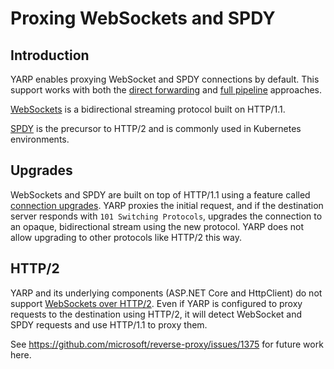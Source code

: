 # Proxing WebSockets and SPDY

## Introduction

YARP enables proxying WebSocket and SPDY connections by default. This support works with both the [direct forwarding](direct-forwarding.md) and [full pipeline](getting-started.md) approaches.

[WebSockets](https://www.rfc-editor.org/rfc/rfc6455.html) is a bidirectional streaming protocol built on HTTP/1.1.

[SPDY](https://www.chromium.org/spdy/spdy-protocol/) is the precursor to HTTP/2 and is commonly used in Kubernetes environments.

## Upgrades

WebSockets and SPDY are built on top of HTTP/1.1 using a feature called [connection upgrades](https://datatracker.ietf.org/doc/html/rfc7230#section-6.7). YARP proxies the initial request, and if the destination server responds with `101 Switching Protocols`, upgrades the connection to an opaque, bidirectional stream using the new protocol. YARP does not allow upgrading to other protocols like HTTP/2 this way.

## HTTP/2

YARP and its underlying components (ASP.NET Core and HttpClient) do not support [WebSockets over HTTP/2](https://datatracker.ietf.org/doc/html/rfc8441). Even if YARP is configured to proxy requests to the destination using HTTP/2, it will detect WebSocket and SPDY requests and use HTTP/1.1 to proxy them.

See https://github.com/microsoft/reverse-proxy/issues/1375 for future work here.
